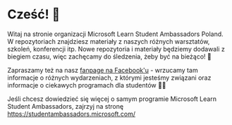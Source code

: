 # Cześć! 👋

Witaj na stronie organizacji Microsoft Learn Student Ambassadors Poland. W repozytoriach znajdziesz materiały z naszych różnych warsztatów, szkoleń, konferencji itp.
Nowe repozytoria i materiały będziemy dodawali z biegiem czasu, więc zachęcamy do śledzenia, żeby być na bieżąco! 👀

Zapraszamy też na nasz [fanpage na Facebook'u](https://www.facebook.com/polskamsa) - wrzucamy tam informacje o różnych wydarzeniach, z którymi jesteśmy związani oraz informacje o ciekawych programach dla studentów 🧑‍🎓

Jeśli chcesz dowiedzieć się więcej o samym programie Microsoft Learn Student Ambassadors, zajrzyj na stronę https://studentambassadors.microsoft.com/
